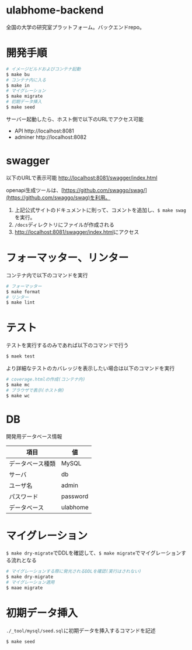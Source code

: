 # ulabhome-backend
全国の大学の研究室プラットフォーム。バックエンドrepo。

# 開発手順

```sh
# イメージビルドおよびコンテナ起動
$ make bu
# コンテナ内に入る
$ make in 
# マイグレーション
$ make migrate
# 初期データ挿入
$ make seed
```

サーバー起動したら、ホスト側で以下のURLでアクセス可能

- API http://localhost:8081
- adminer http://localhost:8082

# swagger

以下のURLで表示可能
[http://localhost:8081/swagger/index.html](http://localhost:8081/swagger/index.html)

openapi生成ツールは、[https://github.com/swaggo/swag/](https://github.com/swaggo/swag)を利用。

1. 上記公式サイトのドキュメントに則って、コメントを追加し、`$ make swag`を実行。
2. `/docs`ディレクトリにファイルが作成される
3. [http://localhost:8081/swagger/index.html](http://localhost:8081/swagger/index.html)にアクセス


# フォーマッター、リンター

コンテナ内で以下のコマンドを実行

```sh
# フォーマッター
$ make format
# リンター
$ make lint
```
# テスト

テストを実行するのみであれば以下のコマンドで行う

```sh
$ maek test
```

より詳細なテストのカバレッジを表示したい場合は以下のコマンドを実行

```sh
# coverage.htmlの作成(コンテナ内)
$ make mc
# ブラウザで表示(ホスト側)
$ make wc
```

# DB
開発用データベース情報

|項目|値|
|---|---|
|データベース種類|MySQL|
|サーバ|db|
|ユーザ名|admin|
|パスワード|password|
|データベース|ulabhome|

# マイグレーション

`$ make dry-migrate`でDDLを確認して、`$ make migrate`でマイグレーションする流れとなる

```sh
# マイグレーションする際に発光されるDDLを確認(実行はされない)
$ make dry-migrate
# マイグレーション適用
$ maae migrate
```

# 初期データ挿入

`./_tool/mysql/seed.sql`に初期データを挿入するコマンドを記述

```sh
$ make seed
```
